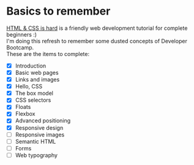 # Basics to remember
[HTML & CSS is hard](https://internetingishard.netlify.app/) is a friendly web development tutorial for complete beginners :) <br/>
I'm doing this refresh to remember some dusted concepts of Developer Bootcamp. <br/>
These are the items to complete:
- [x] Introduction
- [x] Basic web pages
- [x] Links and images
- [x] Hello, CSS
- [x] The box model
- [x] CSS selectors
- [x] Floats
- [x] Flexbox
- [x] Advanced positioning
- [x] Responsive design
- [ ] Responsive images
- [ ] Semantic HTML
- [ ] Forms
- [ ] Web typography
